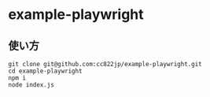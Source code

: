 # example-playwright

## 使い方

```
git clone git@github.com:cc822jp/example-playwright.git
cd example-playwright
npm i
node index.js
```
